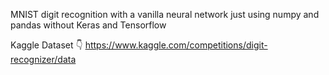 MNIST digit recognition with a vanilla neural network just using numpy and pandas without Keras and Tensorflow 

Kaggle Dataset 👇
https://www.kaggle.com/competitions/digit-recognizer/data
